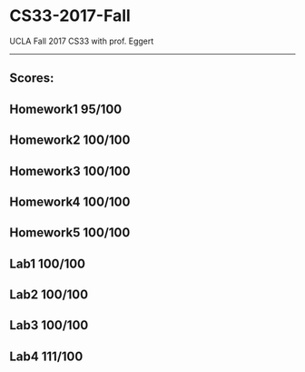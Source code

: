 # CS33-2017-Fall
UCLA Fall 2017 CS33 with prof. Eggert

-----------
Scores:
---------------
Homework1  95/100
----------------
Homework2 100/100
----------------
Homework3 100/100
----------------
Homework4 100/100
----------------
Homework5 100/100
-------------------
Lab1  100/100
----------------
Lab2  100/100
----------------
Lab3  100/100
----------------
Lab4  111/100
----------------
